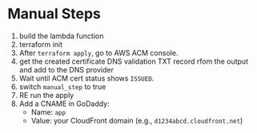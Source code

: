 # Manual Steps
1. build the lambda function
2. terraform init
3. After `terraform apply`, go to AWS ACM console.
4. get the created certificate DNS validation TXT record rfom the output and add to the DNS provider
5. Wait until ACM cert status shows `ISSUED`.
6. switch `manual_step` to true
7. RE run the apply
8. Add a CNAME in GoDaddy:
    - Name: `app`
    - Value: your CloudFront domain (e.g., `d1234abcd.cloudfront.net`)


